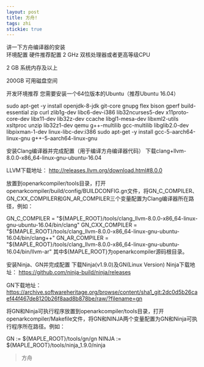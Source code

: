 ```yaml
---
layout: post
title: 方舟!
tags: zhi
stickie: true
---
```


讲一下方舟编译器的安装<br>
环境配置
硬件推荐配置
2 GHz 双核处理器或者更高等级CPU

2 GB 系统内存及以上

200GB 可用磁盘空间


开发环境推荐
您需要安装一个64位版本的Ubuntu（推荐Ubuntu 16.04）

sudo apt-get -y install openjdk-8-jdk git-core gnupg flex bison gperf build-essential zip curl zlib1g-dev libc6-dev-i386 lib32ncurses5-dev x11proto-core-dev libx11-dev lib32z-dev ccache libgl1-mesa-dev libxml2-utils xsltproc unzip lib32z1-dev qemu g++-multilib gcc-multilib libglib2.0-dev libpixman-1-dev linux-libc-dev:i386
sudo apt-get -y install gcc-5-aarch64-linux-gnu g++-5-aarch64-linux-gnu

安装Clang编译器并完成配置（用于编译方舟编译器代码）
下载clang+llvm-8.0.0-x86_64-linux-gnu-ubuntu-16.04

LLVM下载地址： http://releases.llvm.org/download.html#8.0.0

放置到openarkcompiler/tools目录，打开openarkcompiler/build/config/BUILDCONFIG.gn文件，将GN_C_COMPILER、GN_CXX_COMPILER和GN_AR_COMPILER三个变量配置为Clang编译器所在路径，例如：

GN_C_COMPILER = "${MAPLE_ROOT}/tools/clang_llvm-8.0.0-x86_64-linux-gnu-ubuntu-16.04/bin/clang"
GN_CXX_COMPILER = "${MAPLE_ROOT}/tools/clang_llvm-8.0.0-x86_64-linux-gnu-ubuntu-16.04/bin/clang++"
GN_AR_COMPILER = "${MAPLE_ROOT}/tools/clang_llvm-8.0.0-x86_64-linux-gnu-ubuntu-16.04/bin/llvm-ar"
其中${MAPLE_ROOT}为openarkcompiler源码根目录。


安装Ninja、GN并完成配置
下载Ninja(v1.9.0)及GN(Linux Version) Ninja下载地址： https://github.com/ninja-build/ninja/releases

GN下载地址：https://archive.softwareheritage.org/browse/content/sha1_git:2dc0d5b26caef44f467de8120b26f8aad8b878be/raw/?filename=gn

将GN和Ninja可执行程序放置到openarkcompiler/tools目录，打开openarkcompiler/Makefile文件，将GN和NINJA两个变量配置为GN和Ninja可执行程序所在路径。例如：

GN := ${MAPLE_ROOT}/tools/gn/gn
NINJA := ${MAPLE_ROOT}/tools/ninja_1.9.0/ninja

> 方舟
